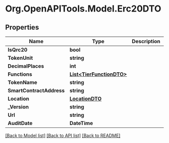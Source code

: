 
# Org.OpenAPITools.Model.Erc20DTO

## Properties

Name | Type | Description | Notes
------------ | ------------- | ------------- | -------------
**IsQrc20** | **bool** |  | [optional] 
**TokenUnit** | **string** |  | [optional] 
**DecimalPlaces** | **int** |  | [optional] 
**Functions** | [**List&lt;TierFunctionDTO&gt;**](TierFunctionDTO.md) |  | [optional] 
**TokenName** | **string** |  | [optional] 
**SmartContractAddress** | **string** |  | [optional] 
**Location** | [**LocationDTO**](LocationDTO.md) |  | [optional] 
**_Version** | **string** |  | [optional] 
**Url** | **string** |  | [optional] 
**AuditDate** | **DateTime** |  | [optional] 

[[Back to Model list]](../README.md#documentation-for-models)
[[Back to API list]](../README.md#documentation-for-api-endpoints)
[[Back to README]](../README.md)

